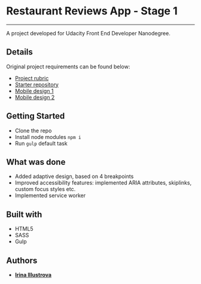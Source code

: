 # Restaurant Reviews App - Stage 1
---
A project developed for Udacity Front End Developer Nanodegree.

## Details

Original project requirements can be found below:
* [Project rubric](restaurant-project-rubric.pdf)
* [Starter repository](https://github.com/udacity/mws-restaurant-stage-1)
* [Mobile design 1](finished-mobile-page-1)
* [Mobile design 2](finished-mobile-page-2)

## Getting Started

* Clone the repo
* Install node modules `npm i`
* Run `gulp` default task

## What was done

* Added adaptive design, based on 4 breakpoints
* Improved accessibility features: implemented ARIA attributes, skiplinks, custom focus styles etc.
* Implemented service worker

## Built with
* HTML5
* SASS
* Gulp

## Authors

* **[Irina Illustrova](https://github.com/Illustrova)**